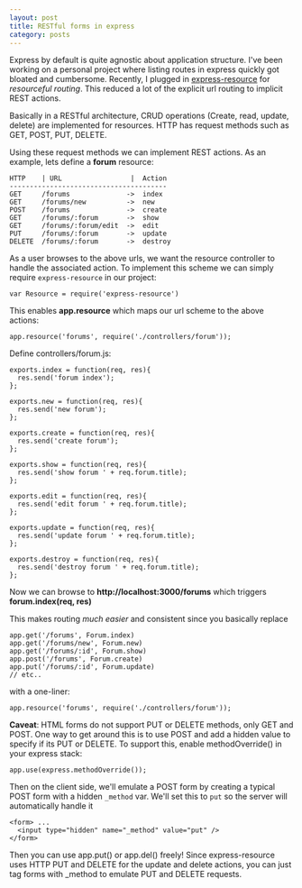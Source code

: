 ```yaml
---
layout: post
title: RESTful forms in express
category: posts
---
```


Express by default is quite agnostic about application structure. I've been working on a personal project where
listing routes in express quickly got bloated and cumbersome. Recently, I plugged 
in [express-resource](https://github.com/visionmedia/express-resource) for *resourceful routing*. This reduced a lot
of the explicit url routing to implicit REST actions.

Basically in a RESTful architecture, CRUD operations (Create, read, update, delete)
are implemented for resources. HTTP has request methods such as GET, POST, PUT, DELETE.

Using these request methods we can implement REST actions. As an example, lets define
a **forum** resource:
     
    HTTP    | URL                 |  Action 
    ---------------------------------------
    GET     /forums              ->  index
    GET     /forums/new          ->  new
    POST    /forums              ->  create
    GET     /forums/:forum       ->  show
    GET     /forums/:forum/edit  ->  edit
    PUT     /forums/:forum       ->  update
    DELETE  /forums/:forum       ->  destroy

As a user browses to the above urls, we want the resource controller to handle the associated action.
To implement this scheme we can simply require `express-resource` in our project:

    var Resource = require('express-resource')

This enables **app.resource** which maps our url scheme to the above actions:

    app.resource('forums', require('./controllers/forum'));

Define controllers/forum.js:

    exports.index = function(req, res){
      res.send('forum index');
    };
    
    exports.new = function(req, res){
      res.send('new forum');
    };
    
    exports.create = function(req, res){
      res.send('create forum');
    };
    
    exports.show = function(req, res){
      res.send('show forum ' + req.forum.title);
    };
    
    exports.edit = function(req, res){
      res.send('edit forum ' + req.forum.title);
    };
    
    exports.update = function(req, res){
      res.send('update forum ' + req.forum.title);
    };
    
    exports.destroy = function(req, res){
      res.send('destroy forum ' + req.forum.title);
    };


Now we can browse to **http://localhost:3000/forums** which triggers **forum.index(req, res)**

This makes routing *much easier* and consistent since you basically replace

    app.get('/forums', Forum.index)
    app.get('/forums/new', Forum.new)
    app.get('/forums/:id', Forum.show)
    app.post('/forums', Forum.create)
    app.put('/forums/:id', Forum.update)
    // etc..

with a one-liner:

    app.resource('forums', require('./controllers/forum'));

**Caveat**: HTML forms do not support PUT or DELETE methods, only GET and POST. One way to get around this is 
to use POST and add a hidden value to specify if its PUT or DELETE. To support this, enable methodOverride() 
in your express stack:

    app.use(express.methodOverride());

Then on the client side, we'll emulate a POST form by creating a typical POST form with a hidden `_method` var. We'll set 
this to `put` so the server will automatically handle it

    <form> ...
      <input type="hidden" name="_method" value="put" />
    </form>

Then you can use app.put() or app.del() freely! Since express-resource uses HTTP PUT and DELETE for the update and delete actions,
you can just tag forms with _method to emulate PUT and DELETE requests.

